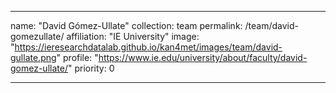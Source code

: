 ---

name: "David Gómez-Ullate"
collection: team
permalink: /team/david-gomezullate/
affiliation: "IE University"
image: "https://ieresearchdatalab.github.io/kan4met/images/team/david-gullate.png"
profile: "https://www.ie.edu/university/about/faculty/david-gomez-ullate/"
priority: 0

---